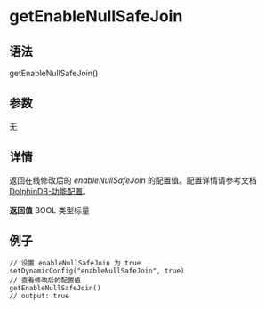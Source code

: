 # getEnableNullSafeJoin

## 语法

getEnableNullSafeJoin()

## 参数

无

## 详情

返回在线修改后的 *enableNullSafeJoin* 的配置值。配置详情请参考文档 [DolphinDB-功能配置](../../db_distr_comp/cfg/function_configuration.html)。

**返回值** BOOL 类型标量

## 例子

```
// 设置 enableNullSafeJoin 为 true
setDynamicConfig("enableNullSafeJoin", true)
// 查看修改后的配置值
getEnableNullSafeJoin()
// output: true
```

